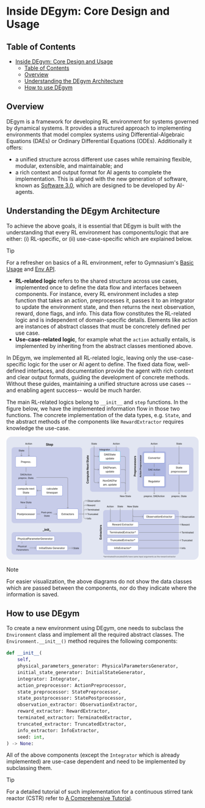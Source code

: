 # Inside DEgym: Core Design and Usage

## Table of Contents

- [Inside DEgym: Core Design and Usage](#inside-degym-core-design-and-usage)
  - [Table of Contents](#table-of-contents)
  - [Overview](#overview)
  - [Understanding the DEgym Architecture](#understanding-the-degym-architecture)
  - [How to use DEgym](#how-to-use-degym)

## Overview

DEgym is a framework for developing RL environment for systems governed by dynamical systems. It provides a structured approach to implementing environments that model complex systems using Differential-Algebraic Equations (DAEs) or Ordinary Differential Equations (ODEs). Additionally it offers:

* a unified structure across different use cases while remaining flexible, modular, extensible, and maintainable; and
* a rich context and output format for AI agents to complete the implementation. This is aligned with the new generation of software, known as [Software 3.0](https://www.youtube.com/watch?v=LCEmiRjPEtQ), which are designed to be developed by AI-agents.


## Understanding the DEgym Architecture

To achieve the above goals, it is essential that DEgym is built with the understanding that every RL environment has components/logic that are either: (i) RL-specific, or (ii) use-case-specific which are explained below.

>[!TIP]
> For a refresher on basics of a RL environment, refer to Gymnasium's [Basic Usage](https://gymnasium.farama.org/introduction/basic_usage/) and [Env API](https://gymnasium.farama.org/api/env/).

* **RL-related logic** refers to the shared structure across use cases, implemented once to define the data flow and interfaces between components. For instance, every RL environment includes a step function that takes an action, preprocesses it, passes it to an integrator to update the environment state, and then returns the next observation, reward, done flags, and info. This data flow constitutes the RL-related logic and is independent of domain-specific details. Elements like action are instances of abstract classes that must be concretely defined per use case.
* **Use-case-related logic**, for example what the `action` actually entails, is implemented by inheriting from the abstract classes mentioned above.

In DEgym, we implemented all RL-related logic, leaving only the use-case-specific logic for the user or AI agent to define. The fixed data flow, well-defined interfaces, and documentation provide the agent with rich context and clear output formats, guiding the development of concrete methods. Without these guides, maintaining a unified structure across use cases --and enabling agent success-- would be much harder.

The main RL-related logics belong to `__init__` and `step` functions. In the figure below, we have the implemented information flow in those two functions. The concrete implementation of the data types, e.g. `State`, and the abstract methods of the components like `RewardExtractor` requires knowledge the use-case.

<p align="center">
  <img src="images/diagrams.png" width="800">
</p>

> [!NOTE]
> For easier visualization, the above diagrams do not show the data classes which are passed between the components, nor do they indicate where the information is saved.

## How to use DEgym
To create a new environment using DEgym, one needs to subclass the `Environment` class and implement all the required abstract classes. The `Environment.__init__()` method requires the following components:

```python
def __init__(
    self,
    physical_parameters_generator: PhysicalParametersGenerator,
    initial_state_generator: InitialStateGenerator,
    integrator: Integrator,
    action_preprocessor: ActionPreprocessor,
    state_preprocessor: StatePreprocessor,
    state_postprocessor: StatePostprocessor,
    observation_extractor: ObservationExtractor,
    reward_extractor: RewardExtractor,
    terminated_extractor: TerminatedExtractor,
    truncated_extractor: TruncatedExtractor,
    info_extractor: InfoExtractor,
    seed: int,
) -> None:
```
All of the above components (except the `Integrator` which is already implemented) are use-case dependent and need to be implemented by subclassing them.

>[!TIP]
> For a detailed tutorial of such implementation for a continuous stirred tank reactor (CSTR) refer to [A Comprehensive Tutorial](how_to_build_new_env.md).
